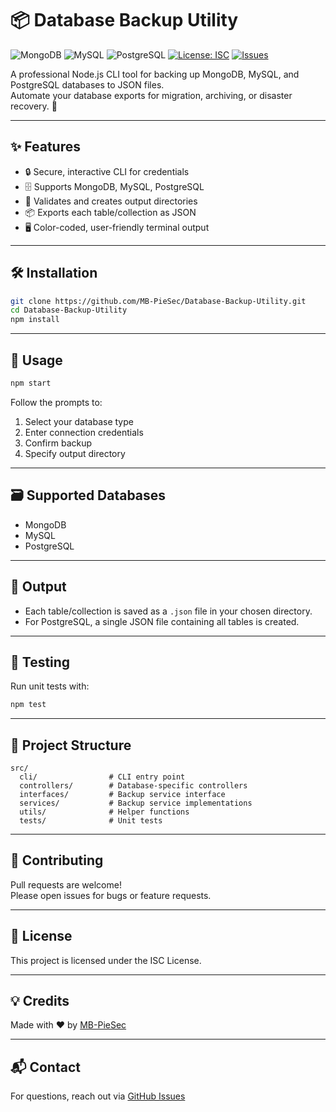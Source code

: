 # 📦 Database Backup Utility

![MongoDB](https://img.shields.io/badge/MongoDB-4EA94B?style=for-the-badge&logo=mongodb&logoColor=white)
![MySQL](https://img.shields.io/badge/MySQL-005C84?style=for-the-badge&logo=mysql&logoColor=white)
![PostgreSQL](https://img.shields.io/badge/PostgreSQL-316192?style=for-the-badge&logo=postgresql&logoColor=white)
                  [![License: ISC](https://img.shields.io/badge/License-ISC-blue.svg?style=flat-square)](https://opensource.org/licenses/ISC)
                  [![Issues](https://img.shields.io/github/issues/MB-PieSec/Database-Backup-Utility?style=flat-square)](https://github.com/MB-PieSec/Database-Backup-Utility/issues)


A professional Node.js CLI tool for backing up MongoDB, MySQL, and PostgreSQL databases to JSON files.  
Automate your database exports for migration, archiving, or disaster recovery. 🚀

---

## ✨ Features

- 🔒 Secure, interactive CLI for credentials
- 🗄️ Supports MongoDB, MySQL, PostgreSQL
- 📁 Validates and creates output directories
- 📦 Exports each table/collection as JSON
- 🖥️ Color-coded, user-friendly terminal output

---

## 🛠️ Installation

```bash
git clone https://github.com/MB-PieSec/Database-Backup-Utility.git
cd Database-Backup-Utility
npm install
```

---

## 🚀 Usage

```bash
npm start
```

Follow the prompts to:

1. Select your database type
2. Enter connection credentials
3. Confirm backup
4. Specify output directory

---

## 🗃️ Supported Databases

- MongoDB
- MySQL
- PostgreSQL

---

## 📂 Output

- Each table/collection is saved as a `.json` file in your chosen directory.
- For PostgreSQL, a single JSON file containing all tables is created.

---

## 🧪 Testing

Run unit tests with:

```bash
npm test
```

---

## 📄 Project Structure

```
src/
  cli/                # CLI entry point
  controllers/        # Database-specific controllers
  interfaces/         # Backup service interface
  services/           # Backup service implementations
  utils/              # Helper functions
  tests/              # Unit tests
```

---

## 🤝 Contributing

Pull requests are welcome!  
Please open issues for bugs or feature requests.

---

## 📜 License

This project is licensed under the ISC License.

---

## 💡 Credits

Made with ❤️ by [MB-PieSec](https://github.com/MB-PieSec)

---

## 📬 Contact

For questions, reach out via [GitHub Issues](https://github.com/MB-PieSec/Database-Backup-Utility/issues)
